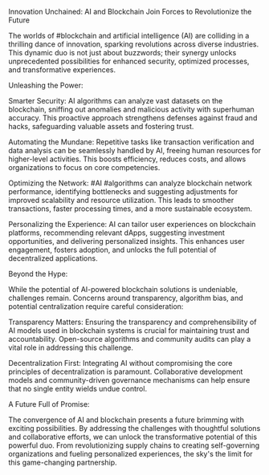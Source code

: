 Innovation Unchained: AI and Blockchain Join Forces to Revolutionize the Future

The worlds of #blockchain and artificial intelligence (AI) are colliding in a thrilling dance of innovation, sparking revolutions across diverse industries. This dynamic duo is not just about buzzwords; their synergy unlocks unprecedented possibilities for enhanced security, optimized processes, and transformative experiences.

Unleashing the Power:

Smarter Security: AI algorithms can analyze vast datasets on the blockchain, sniffing out anomalies and malicious activity with superhuman accuracy. This proactive approach strengthens defenses against fraud and hacks, safeguarding valuable assets and fostering trust.

Automating the Mundane: Repetitive tasks like transaction verification and data analysis can be seamlessly handled by AI, freeing human resources for higher-level activities. This boosts efficiency, reduces costs, and allows organizations to focus on core competencies.

Optimizing the Network: #AI #algorithms can analyze blockchain network performance, identifying bottlenecks and suggesting adjustments for improved scalability and resource utilization. This leads to smoother transactions, faster processing times, and a more sustainable ecosystem.

Personalizing the Experience: AI can tailor user experiences on blockchain platforms, recommending relevant dApps, suggesting investment opportunities, and delivering personalized insights. This enhances user engagement, fosters adoption, and unlocks the full potential of decentralized applications.

Beyond the Hype:

While the potential of AI-powered blockchain solutions is undeniable, challenges remain. Concerns around transparency, algorithm bias, and potential centralization require careful consideration:

Transparency Matters: Ensuring the transparency and comprehensibility of AI models used in blockchain systems is crucial for maintaining trust and accountability. Open-source algorithms and community audits can play a vital role in addressing this challenge.

Decentralization First: Integrating AI without compromising the core principles of decentralization is paramount. Collaborative development models and community-driven governance mechanisms can help ensure that no single entity wields undue control.

A Future Full of Promise:

The convergence of AI and blockchain presents a future brimming with exciting possibilities. By addressing the challenges with thoughtful solutions and collaborative efforts, we can unlock the transformative potential of this powerful duo. From revolutionizing supply chains to creating self-governing organizations and fueling personalized experiences, the sky's the limit for this game-changing partnership.
